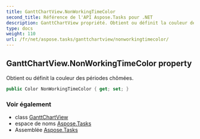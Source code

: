 ```yaml
---
title: GanttChartView.NonWorkingTimeColor
second_title: Référence de l'API Aspose.Tasks pour .NET
description: GanttChartView propriété. Obtient ou définit la couleur des périodes chômées.
type: docs
weight: 110
url: /fr/net/aspose.tasks/ganttchartview/nonworkingtimecolor/
---
```

## GanttChartView.NonWorkingTimeColor property

Obtient ou définit la couleur des périodes chômées.

```csharp
public Color NonWorkingTimeColor { get; set; }
```

### Voir également

* class [GanttChartView](../)
* espace de noms [Aspose.Tasks](../../ganttchartview/)
* Assemblée [Aspose.Tasks](../../../)



